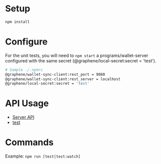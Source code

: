 # Setup
```bash
npm install
```

# Configure
For the unit tests, you will need to `npm start` a programs/wallet-server configured with the same secret (@graphene/local-secret:secret = 'test').
```sh
# Sample ./.npmrc
@graphene/wallet-sync-client:rest_port = 9080
@graphene/wallet-sync-client:rest_server = localhost
@graphene/local-secret:secret = 'test'
```

# API Usage
* [Server API](./src/WalletSyncApi.js)
* [test](./test)

# Commands
Example: `npm run [test|test:watch]`
